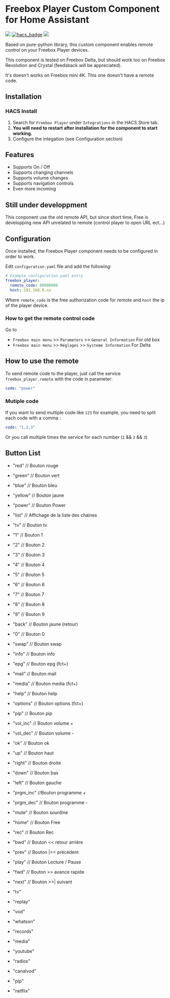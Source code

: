 # Freebox Player Custom Component for Home Assistant

[![](https://img.shields.io/github/release/Pouzor/freebox_player/all.svg?style=for-the-badge)](https://github.com/Pouzor/freebox_player)
[![hacs_badge](https://img.shields.io/badge/HACS-Default-orange.svg?style=for-the-badge)](https://github.com/hacs/integration)
[![](https://img.shields.io/github/license/Pouzor/freebox_player?style=for-the-badge)](LICENSE)

Based on pure-python library, this custom component enables remote control on your Freebox Player devices.

This component is tested on Freebox Delta, but should work too on Freebox Revolution and Crystal (feedsback will be appreciated).

It's doesn't works on Freebox mini 4K. This one doesn't have a remote code.


## Installation

### HACS Install

1. Search for `Freebox Player` under `Integrations` in the HACS Store tab.
2. **You will need to restart after installation for the component to start working.**
3. Configure the integation (see Configuration section)


## Features
* Supports On / Off 
* Supports changing channels
* Supports volume changes
* Supports navigation controls
* Even more incoming

## Still under developpment
This conponent use the old remote API, but since short time, Free is developping new API unrelated to remote (control player to open URL ect…)

## Configuration
Once installed, the Freebox Player component needs to be configured in order to work.

Edit `configuration.yaml` file and add the following:

```yaml
# Example configuration.yaml entry
freebox_player:
  remote_code: 00000000
  host: 192.168.0.xx
```

Where `remote_code` is the free authorization code for remote and `host` the ip of the player device.

### How to get the remote control code

Go to 
* `Freebox main menu` >> `Parameters` >> `General Information` For old box
* `Freebox main menu` >> `Réglages` >> `Systeme Information` For Delta 

## How to use the remote

To send remote code to the player, just call the service `freebox_player.remote` with the code in parameter: 
```yaml
code: "power"
```

### Mutiple code

If you want to send multiple code like `123` for example, you need to split each code with a comma :
```yaml
code: "1,2,3"
```

Or you call multiple times the service for each number (`1` && `2` && `3`)


## Button List

* "red" // Bouton rouge
* "green" // Bouton vert
* "blue" // Bouton bleu
* "yellow" // Bouton jaune

* "power" // Bouton Power
* "list" // Affichage de la liste des chaines
* "tv" // Bouton tv

* "1" // Bouton 1
* "2" // Bouton 2
* "3" // Bouton 3
* "4" // Bouton 4
* "5" // Bouton 5
* "6" // Bouton 6
* "7" // Bouton 7
* "8" // Bouton 8
* "9" // Bouton 9

* "back" // Bouton jaune (retour)
* "0" // Bouton 0
* "swap" // Bouton swap

* "info" // Bouton info
* "epg" // Bouton epg (fct+)
* "mail" // Bouton mail
* "media" // Bouton media (fct+)
* "help" // Bouton help
* "options" // Bouton options (fct+)
* "pip" // Bouton pip

* "vol_inc" // Bouton volume +
* "vol_dec" // Bouton volume -

* "ok" // Bouton ok
* "up" // Bouton haut
* "right" // Bouton droite
* "down" // Bouton bas
* "left" // Bouton gauche

* "prgm_inc" //Bouton programme +
* "prgm_dec" // Bouton programme -

* "mute" // Bouton sourdine
* "home" // Bouton Free
* "rec" // Bouton Rec

* "bwd" // Bouton << retour arrière
* "prev" // Bouton |<< précédent
* "play" // Bouton Lecture / Pause
* "fwd" // Bouton >> avance rapide
* "next" // Bouton >>| suivant

* "tv"
* "replay"
* "vod"
* "whatson"
* "records"
* "media"
* "youtube"
* "radios"
* "canalvod"
* "pip"
* "netflix"
